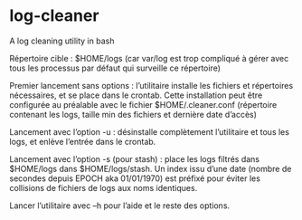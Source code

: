 # log-cleaner
A log cleaning utility in bash

Répertoire cible : $HOME/logs (car var/log est trop compliqué à gérer avec tous les processus par défaut qui surveille ce répertoire) 

Premier lancement sans options : l’utilitaire installe les fichiers et répertoires nécessaires, et se place dans le crontab. Cette installation peut être configurée au préalable avec le fichier $HOME/.cleaner.conf  (répertoire contenant les logs, taille min des fichiers et dernière date d’accès) 

Lancement avec l’option -u : désinstalle complètement l’utilitaire et tous les logs, et enlève l’entrée dans le crontab. 

Lancement avec l’option -s (pour stash) : place les logs filtrés dans $HOME/logs dans $HOME/logs/stash. Un index issu d’une date (nombre de secondes depuis EPOCH aka 01/01/1970) est préfixé pour éviter les collisions de fichiers de logs aux noms identiques.  

Lancer l’utilitaire avec –h pour l’aide et le reste des options. 
